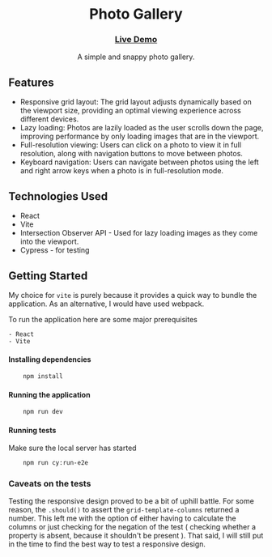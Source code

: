 <h1 align="center">Photo Gallery</h1>

<div align="center">
  <h3>
    <a href="https://kisi-marketplace-challenge.vercel.app/" target="_blank">
      Live Demo
    </a>
    
  </h3>
</div>

<p align=center>A simple and snappy photo gallery.</p>

## Features

- Responsive grid layout: The grid layout adjusts dynamically based on the viewport size, providing an optimal viewing experience across different devices.
- Lazy loading: Photos are lazily loaded as the user scrolls down the page, improving performance by only loading images that are in the viewport.
- Full-resolution viewing: Users can click on a photo to view it in full resolution, along with navigation buttons to move between photos.
- Keyboard navigation: Users can navigate between photos using the left and right arrow keys when a photo is in full-resolution mode.

## Technologies Used

- React
- Vite
- Intersection Observer API - Used for lazy loading images as they come into the viewport.
- Cypress - for testing

## Getting Started

My choice for `vite` is purely because it provides a quick way to bundle the application. As an alternative, I would have used webpack.

To run the application here are some major prerequisites

    - React
    - Vite

#### Installing dependencies

```bash
    npm install
```

#### Running the application

```bash
    npm run dev
```

#### Running tests

Make sure the local server has started

```bash
    npm run cy:run-e2e
```

### Caveats on the tests

Testing the responsive design proved to be a bit of uphill battle. For some reason, the `.should()` to assert the `grid-template-columns` returned a number.
This left me with the option of either having to calculate the columns or just checking for the negation of the test ( checking whether a property is absent, because it shouldn't be present ). That said, I will still put in the time to find the best way to test a responsive design.
